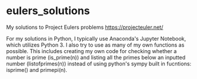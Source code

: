 # eulers_solutions
My solutions to Project Eulers problems https://projecteuler.net/

For my solutions in Python, I typically use Anaconda's Jupyter Notebook, which utilizes Python 3. I also try to use as many of my own functions as possible. This includes creating my own code for checking whether a number is prime (is_prime(n)) and listing all the primes below an inputted number (listofprimes(n)) instead of using python's sympy built in fucntions: isprime() and primepi(n).

